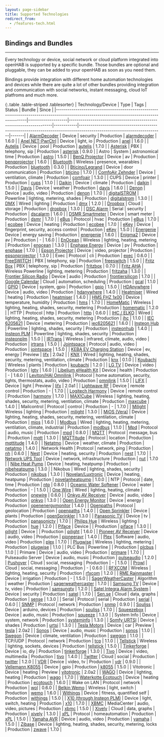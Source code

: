 ```yaml
---
layout: page-sidebar
title: Supported Technologies
redirect_from:
  - /features-tech.html
---
```

## Bindings and Bundles

---

Every technology or device, social network or cloud platform integrated into openHAB is supported by a specific bundle. Those bundles are optional and pluggable, they can be added to your openHAB as soon as you need them.

Bindings provide integration with different home automation technologies and devices while there are quite a lot of other bundles providing integration and communication with social networks, instant messaging, cloud IoT platfroms and much more.

{:.table .table-striped .tablesorter}
| Technology/Device                                                                                                                           | Type               | Tags                                                                | Status     | Bundle                                                                                                                 | Since |
|---------------------------------------------------------------------------------------------------------------------------------------------|--------------------|---------------------------------------------------------------------|------------|------------------------------------------------------------------------------------------------------------------------|-------|
| [AlarmDecoder](http://www.alarmdecoder.com)                                                                                                 | Device             | security                                                            | Production | [alarmdecoder](https://github.com/openhab/openhab/wiki/AlarmDecoder-binding)                                           | 1.6.0 |
| [Anel NET-PwrCtrl](http://anel-elektronik.de)                                                                                               | Device             | light, io                                                           | Production | [anel](https://github.com/openhab/openhab/wiki/Anel-Binding)                                                           | 1.6.0 |
| [Autelis](http://www.autelis.com)                                                                                                           | Device             | pool                                                                | Production | [autelis](https://github.com/openhab/openhab/wiki/Autelis-Binding)                                                     | 1.7.0 |
| [Asterisk](http://www.asterisk.org)                                                                                                         | PBX                | telephony, sip                                                      | Production | [asterisk](https://github.com/openhab/openhab/wiki/Asterisk-Binding)                                                   | 0.9.0 |
| Astro                                                                                                                                       | System             | astronomical time                                                   | Production | [astro](https://github.com/openhab/openhab/wiki/Astro-binding)                                                         | 1.5.0 |
| [BenQ Projector](http://anel-elektronik.de)                                                                                                 | Device             | av                                                                  | Production | [benqprojector](https://github.com/openhab/openhab/wiki/BenQ-Projector-Binding)                                        | 1.6.0 |
| [Bluetooth](http://www.bluetooth.com/Pages/Bluetooth-Home.aspx)                                                                             | Wireless           | presence, wearables                                                 | Production | [bluetooth](https://github.com/openhab/openhab/wiki/Bluetooth-Binding)                                                 | 0.3.0 |
| [Bticino/Legrand](http://www.homesystems-legrandgroup.com/)                                                                                 | Device             | door communication                                                  | Production | [bticino](https://github.com/openhab/openhab/wiki/Bticino-Binding)                                                     | 1.7.0 |
| [ComfoAir Zehnder](http://www.zehnder-systems.com/international/comfosystems/Home,173.html)                                                 | Device             | ventilation, climate                                                | Production | [comfoair](https://github.com/openhab/openhab/wiki/Comfo-Air-Binding)                                                  | 1.3.0 |
| CUPS                                                                                                                                        | Device             | printer                                                             | Production | [cups](https://github.com/openhab/openhab/wiki/CUPS-Binding)                                                           | 1.1.0 |
| [Daikin](http://www.daikin.com/)                                                                                                            | Device             | climate                                                             | Production | [daikin](https://github.com/openhab/openhab/wiki/Daikin-Binding)                                                       | 1.5.0 |
| [Davis](http://www.davisnet.com/weather/index.asp)                                                                                          | Device             | weather                                                             | Production | [davis](https://github.com/openhab/openhab/wiki/Davis-Binding)                                                         | 1.6.0 |
| [Denon](http://www.denon.com)                                                                                                               | Device             | audio, video                                                        | Production | [denon](https://github.com/openhab/openhab/wiki/Denon-Binding)                                                         | 1.7.0 |
| [digitalSTROM](http://www.digitalstrom.com/index.php?cl=start&lang=1)                                                                       | Powerline          | lighting, metering, shades                                          | Production | [digitalstrom](https://github.com/openhab/openhab/wiki/digitalSTROM-Binding)                                           | 1.3.0 |
| [DMX](http://en.wikipedia.org/wiki/DMX512)                                                                                                  | Wired              | lighting                                                            | Production | [dmx](https://github.com/openhab/openhab/wiki/DMX-Binding)                                                             | 1.2.0 |
| [Dropbox](http://www.dropbox.com/)                                                                                                          | Cloud              | storage                                                             | Production | [dropbox](https://github.com/openhab/openhab/wiki/Dropbox-IO)                                                          | 1.3.0 |
| [DSC Alarm](http://www.dsc.com/index.php?n=products)                                                                                        | Serial             | security                                                            | Production | [dscalarm](https://github.com/openhab/openhab/wiki/DSC-Alarm-Binding)                                                  | 1.6.0 |
| [DSMR Smartmeter](http://www.dropbox.com/)                                                                                                  | Device             | smart meter                                                         | Production | [dsmr](https://github.com/openhab/openhab/wiki/DSMR-binding)                                                           | 1.7.0 |
| [eBus](http://en.wikipedia.org/wiki/EBUS_(serial_buses))                                                                                    | Protocol           | hvac                                                                | Production | [eBus](https://github.com/openhab/openhab/wiki/eBus-Binding)                                                           | 1.7.0 |
| [ecobee](http://www.ecobee.com/)                                                                                                            | Device             | heating                                                             | Production | [ecobee](https://github.com/openhab/openhab/wiki/Ecobee-Binding)                                                       | 1.7.0 |
| [eKey](http://www.ekey.net/ekey-multi-en/)                                                                                                  | Device             | fingerprint, security, access control                               | Production | [eKey](https://github.com/openhab/openhab/wiki/ekey-Binding)                                                           | 1.5.0 |
| [Energenie](https://energenie4u.co.uk)                                                                                                      | Device             | energy saving                                                       | Production | [energenie](https://github.com/openhab/openhab/wiki/Energenie-Binding)                                                 | 1.6.0 |
| [Enigma2](http://dream.reichholf.net/wiki/Enigma2)                                                                                          | Device             | av                                                                  | Production | -                                                                                                                      | 1.6.0 |
| [EnOcean](http://www.enocean.org/)                                                                                                          | Wireless           | lighting, heating, metering                                         | Production | [enocean](https://github.com/openhab/openhab/wiki/EnOcean-Binding)                                                     | 1.3.0 |
| [Enphase Energy](http://enphase.com/)                                                                                                       | Device             | pv                                                                  | Production | [enphase](https://github.com/openhab/openhab/wiki/Enphase-Energy-Binding)                                              | 1.7.0 |
| [Epson Projector](http://www.epson.com/cgi-bin/Store/jsp/Projectors/Home.do)                                                                | Device             | video, projector                                                    | Production | [epsonprojector](https://github.com/openhab/openhab/wiki/Epson-Projector-Binding)                                      | 1.3.0 |
| Exec                                                                                                                                        | Protocol           | cli                                                                 | Production | [exec](https://github.com/openhab/openhab/wiki/Exec-Binding)                                                           | 0.6.0 |
| [FreeSWITCH](https://www.freeswitch.org)                                                                                                    | PBX                | telephony, sip                                                      | Production | [freeswitch](https://github.com/openhab/openhab/wiki/Freeswitch-Binding)                                               | 1.5.0 |
| [Fritz Box](http://www.avm.de/en/Produkte/FRITZBox/index.html)                                                                              | PBX                | telephony, sip                                                      | Production | [fritzbox](https://github.com/openhab/openhab/wiki/Fritz-Box-Binding)                                                  | 0.7.0 |
| [Fritz AHA](http://www.avm.de/)                                                                                                             | Wireless Powerline | lighting, metering                                                  | Production | [fritzaha](https://github.com/openhab/openhab/wiki/Fritz-AHA-Binding)                                                  | 1.3.0 |
| [Frontier Silicon Radio](http://www.avm.de/)                                                                                                | Device             | audio                                                               | Production | [frontiersilicon](https://github.com/openhab/openhab/wiki/Frontier-Silicon-Radio-Binding)                              | 1.7.0 |
| [Google Calendar](https://www.google.com/calendar)                                                                                          | Cloud              | automation, scheduling                                              | Production | [gcal](https://github.com/openhab/openhab/wiki/GCal-Binding)                                                           | 1.1.0 |
| [GPIO](https://www.kernel.org/doc/Documentation/gpio/sysfs.txt)                                                                             | Device             | system, gpio                                                        | Production | [gpio](https://github.com/openhab/openhab/wiki/GPIO-Binding)                                                           | 1.5.0 |
| [HDAnywhere](http://www.hdanywhere.co.uk)                                                                                                   | Device             | audio, video                                                        | Production | [hdanywhere](https://github.com/openhab/openhab/wiki/HDanywhere-Binding)                                               | 1.4.0 |
| [Heatmiser](http://www.Heatmiser.com/)                                                                                                      | Wired              | heating                                                             | Production | [heatmiser](https://github.com/openhab/openhab/wiki/Heatmiser-Binding)                                                 | 1.4.0 |
| [HMS FHZ 1x00](http://www.elv.de/hms-sensoren.html)                                                                                         | Device             | temperature, humidity                                               | Production | [hms](https://github.com/openhab/openhab/wiki/HMS-Binding)                                                             | 1.7.0 |
| [HomeMatic](http://www.homematic.com/)                                                                                                      | Wireless           | lighting, heating, shades, security, metering                       | Production | [homematic](https://github.com/openhab/openhab/wiki/Homematic-Binding)                                                 | 1.2.0 |
| HTTP                                                                                                                                        | Protocol           | http                                                                | Production | [http](https://github.com/openhab/openhab/wiki/Http-Binding)                                                           | 0.6.0 |
| [IHC / ELKO](http://www.elkoep.com/products/inels-bus-system/)                                                                              | Wired              | lighting, heating, shades, security, metering                       | Production | [ihc](https://github.com/openhab/openhab/wiki/IHC-Binding)                                                             | 1.1.0 |
| [IEC 6205621](http://www.insteon.com/)                                                                                                      | Device             | metering                                                            | Production | [iec6205621](https://github.com/openhab/openhab/wiki/IEC-62056---21-Meter-Binding)                                     | 1.6.0 |
| [Insteon Hub](http://www.insteon.com/)                                                                                                      | Powerline          | lighting, shades, security                                          | Production | [insteonhub](https://github.com/openhab/openhab/wiki/Insteon-Hub-Binding)                                              | 1.4.0 |
| [Insteon PLM](http://www.insteon.com/)                                                                                                      | Powerline          | lighting, shades, security                                          | Production | [insteonplm](https://github.com/openhab/openhab/wiki/Insteon-PLM-Binding)                                              | 1.5.0 |
| [IRTrans](http://www.irtrans.de/en/)                                                                                                        | Wireless           | infrared, climate, audio, video                                     | Production | [irtrans](https://github.com/openhab/openhab/wiki/Ir-Trans-Binding)                                                    | 1.5.0 |
| [Jointspace](http://jointspace.sourceforge.net)                                                                                             | Protocol           | audio, video                                                        | Production | [jointspace](https://github.com/openhab/openhab/wiki/jointSPACE-Binding)                                               | 1.5.0 |
| [KEBA EV Charging Station](http://www.keba.com)                                                                                             | Device             | ev, energy                                                          | Preview    | [lifx](https://github.com/openhab/openhab2/blob/master/addons/binding/org.openhab.binding.keba/README.md)              | 2.0a2 |
| [KNX](http://www.knx.org/)                                                                                                                  | Wired              | lighting, heating, shades, security, metering, ventilation, climate | Production | [knx](https://github.com/openhab/openhab/wiki/KNX-Binding)                                                             | 0.1.0 |
| [Koubachi](http://www.koubachi.com/)                                                                                                        | Wireless           | plants                                                              | Production | [koubachi](https://github.com/openhab/openhab/wiki/Koubachi-Binding)                                                   | 1.2.0 |
| [LG TV](http://www.lg.com/de/tv-audio-video)                                                                                                | Device             | video                                                               | Production | [lgtv](https://github.com/openhab/openhab/wiki/Lg-TV)                                                                  | 1.6.0 |
| [Libelium eHealth Kit](http://www.cooking-hacks.com/documentation/tutorials/ehealth-biometric-sensor-platform-arduino-raspberry-pi-medical) | Device             | health                                                              | Production | -                                                                                                                      | 1.6.0 |
| [Leviton/HAI Omnilink](http://www.leviton.com/)                                                                                             | Protocol           | home automation, security, lights, thermostats, audio, video        | Production | [omnilink](https://github.com/openhab/openhab/wiki/OmniLink-Binding)                                                   | 1.5.0 |
| [LIFX](http://www.lifx.com)                                                                                                                 | Device             | light                                                               | Preview    | [lifx](https://github.com/eclipse/smarthome/blob/20150525/addons/binding/org.eclipse.smarthome.binding.lifx/README.md) | 2.0a1 |
| [Lightwave RF](http://lightwaverf.com)                                                                                                      | Device             | remote control                                                      | Production | -                                                                                                                      | 1.7.0 |
| [Logitech Harmony](http://myharmony.com)                                                                                                    | Device             | remote control                                                      | Production | [harmony](https://github.com/openhab/openhab/wiki/Logitech-Harmony-Hub-Binding)                                        | 1.7.0 |
| [MAX!Cube](http://www.eq-3.de/max-heizungssteuerung-produktdetail/items/bc-lgw-o-tw.html)                                                   | Wireless           | lighting, heating, shades, security, metering, ventilation, climate | Production | [maxcube](https://github.com/openhab/openhab/wiki/MAX%21Cube-Binding)                                                  | 1.4.0 |
| Mailcontrol                                                                                                                                 | Protocol           | control                                                             | Production | -                                                                                                                      | 1.7.0 |
| [Milight](http://www.milight.com/)                                                                                                          | Wireless           | lighting                                                            | Production | [milight](https://github.com/openhab/openhab/wiki/Milight-Binding)                                                     | 1.3.0 |
| [MiOS (Vera)](http://www.milight.com/)                                                                                                      | Device             | lighting, heating, shades, security, metering, ventilation, climate | Production | [mios](https://github.com/openhab/openhab/wiki/MiOS-Binding)                                                           | 1.6.0 |
| [Modbus](http://www.modbus.org/)                                                                                                            | Wired              | lighting, heating, metering, ventilation, climate, industrial       | Production | [modbus](https://github.com/openhab/openhab/wiki/Modbus-Tcp-Binding)                                                   | 1.1.0 |
| [Mpd](http://www.musicpd.org/)                                                                                                              | Protocol           | audio, music                                                        | Production | [mpd](https://github.com/openhab/openhab/wiki/Mpd-Binding)                                                             | 0.8.0 |
| [MQTT](http://mqtt.org/)                                                                                                                    | Protocol           | message, bus                                                        | Production | [mqtt](https://github.com/openhab/openhab/wiki/MQTT-Binding)                                                           | 1.3.0 |
| [MQTTitude](http://mqttitude.org/)                                                                                                          | Protocol           | location                                                            | Production | [mqttitude](https://github.com/openhab/openhab/wiki/Mqttitude-Binding)                                                 | 1.4.0 |
| [Netatmo](http://www.netatmo.com/)                                                                                                          | Device             | weather, climate                                                    | Production | [netatmo](https://github.com/openhab/openhab/wiki/Netatmo-Binding)                                                     | 1.4.0 |
| Network Health                                                                                                                              | Protocol           | network, ping                                                       | Production | [nh](https://github.com/openhab/openhab/wiki/Network-Health-Binding)                                                   | 0.6.0 |
| [Nest](http://www.nest.com/)                                                                                                                | Device             | heating, security                                                   | Production | [nest](https://github.com/openhab/openhab/wiki/Nest-Binding)                                                           | 1.7.0 |
| [Network UPS Tool](http://www.networkupstools.org/)                                                                                         | Device             | network, infrastructure                                             | Production | [nut](https://github.com/openhab/openhab/wiki/Network-UPS-Tools)                                                       | 1.7.0 |
| [Nibe Heat Pump](http://www.nibe.eu/)                                                                                                       | Device             | heating, heatpump                                                   | Production | [nibeheatpump](https://github.com/openhab/openhab/wiki/Nibe-Heat-Pump-Binding)                                         | 1.3.0 |
| Nikobus                                                                                                                                     | Wired              | lighting, shades, security                                          | Production | [nikobus](https://github.com/openhab/openhab/wiki/Nikobus-Binding)                                                     | 1.3.0 |
| [Novelan/Luxtronic](http://www.novelan.com/)                                                                                                | Device             | heating, heatpump                                                   | Production | [novelanheatpump](https://github.com/openhab/openhab/wiki/Novelan-Heat-Pump-Binding)                                   | 1.0.0 |
| NTP                                                                                                                                         | Protocol           | date, time                                                          | Production | [ntp](https://github.com/openhab/openhab/wiki/Ntp-Binding)                                                             | 0.8.0 |
| [Oceanic Water Softener](http://www.uk.onkyo.com/en/a-v-receiver-306.html)                                                                  | Device             | water                                                               | Production | -                                                                                                                      | 1.5.0 |
| [One Wire](http://en.wikipedia.org/wiki/1-Wire)                                                                                             | Wired              | lighting, heating, climate                                          | Production | [onewire](https://github.com/openhab/openhab/wiki/One-Wire-Binding)                                                    | 0.6.0 |
| [Onkyo AV Receiver](http://www.uk.onkyo.com/en/a-v-receiver-306.html)                                                                       | Device             | audio, video                                                        | Production | [onkyo](https://github.com/openhab/openhab/wiki/Onkyo-Binding)                                                         | 1.3.0 |
| [Open Energy Monitor](http://openenergymonitor.org/emon/)                                                                                   | Device             | energy                                                              | Production | [openenergymonitor](https://github.com/openhab/openhab/wiki/Open-Energy-Monitor-Binding)                               | 1.4.0 |
| [Openpaths](https://openpaths.cc)                                                                                                           | Protocol           | geolocation                                                         | Production | [openpaths](https://github.com/openhab/openhab/wiki/OpenPaths-Binding)                                                 | 1.4.0 |
| [Open Sprinkler](http://rayshobby.net/?page_id=160)                                                                                         | Device             | plants                                                              | Production | [openSprinkler](https://github.com/openhab/openhab/wiki/Open-Sprinkler)                                                | 1.3.0 |
| [Panasonic TV](http://www.panasonic.com/)                                                                                                   | Device             | tv                                                                  | Production | [panasonictv](https://github.com/openhab/openhab/wiki/Panasonic-TV-Binding)                                            | 1.7.0 |
| [Philips Hue](http://www.meethue.com/)                                                                                                      | Wireless           | lighting                                                            | Production | [hue](https://github.com/openhab/openhab/wiki/Hue-Binding)                                                             | 1.2.0 |
| [Piface](http://www.piface.org.uk/)                                                                                                         | Device             |                                                                     | Production | [piface](https://github.com/openhab/openhab/wiki/Piface-Binding)                                                       | 1.3.0 |
| [pilight](http://www.pilight.org/)                                                                                                          | Device             |                                                                     | Production | [pilight](https://github.com/openhab/openhab/wiki/pilight-Binding)                                                     | 1.6.0 |
| [Pioneer AV Receiver](http://www.pioneer.eu/uk/products/42/98/405/overview.html)                                                            | Device             | audio, video                                                        | Production | [pioneeravr](https://github.com/openhab/openhab/wiki/Pioneer-AVR-Binding)                                              | 1.4.0 |
| [Plex](https://plex.tv)                                                                                                                     | Software           | audio, video                                                        | Production | [plex](https://github.com/openhab/openhab/wiki/Plex-Binding)                                                           | 1.7.0 |
| [Plugwise](http://www.plugwise.com/)                                                                                                        | Wireless           | lighting, metering                                                  | Production | [plugwise](https://github.com/openhab/openhab/wiki/Plugwise-Binding)                                                   | 1.1.0 |
| PLC Bus                                                                                                                                     | Powerline          |                                                                     | Production | [plcbus](https://github.com/openhab/openhab/wiki/PLC-Bus-Binding)                                                      | 1.1.0 |
| Primare                                                                                                                                     | Device             | audio, video                                                        | Production | [primare](https://github.com/openhab/openhab/wiki/Primare-binding)                                                     | 1.7.0 |
| Pulseaudio Server                                                                                                                           | Device             | audio, music                                                        | Production | [pulseaudio](https://github.com/openhab/openhab/wiki/Pulseaudio-Binding)                                               | 1.2.0 |
| [Pushover](https://pushover.net/)                                                                                                           | Cloud              | social, messaging                                                   | Production | -                                                                                                                      | 1.5.0 |
| [Prowl](http://www.prowlapp.com/)                                                                                                           | Cloud              | social, messaging                                                   | Production | -                                                                                                                      | 0.6.0 |
| [RFXCOM](http://www.rfxcom.com/)                                                                                                            | Wireless           | lighting, heating, security                                         | Production | [rfxcom](https://github.com/openhab/openhab/wiki/RFXCOM-Binding)                                                       | 1.2.0 |
| [RME Rainmaster](http://www.rainmaster.com)                                                                                                 | Device             | irrigation                                                          | Production | -                                                                                                                      | 1.5.0 |
| [SagerWeatherCaster](http://www.weather-above.com/Sager%20Algorithm.html)                                                                   | Algorithm          | weather                                                             | Production | [sagerweathercaster](https://github.com/openhab/openhab/wiki/SagerWeatherCaster-Binding)                               | 1.7.0 |
| [Samsung TV](http://www.samsung.com/)                                                                                                       | Device             | tv, video                                                           | Production | [samsungtv](https://github.com/openhab/openhab/wiki/Samsung-TV-Binding)                                                | 1.2.0 |
| [Satel Integra Alarm System](http://www.satel.pl/en/products)                                                                               | Device             | security                                                            | Production | [satel](https://github.com/openhab/openhab/wiki/Satel-Alarm-Binding)                                                   | 1.7.0 |
| [Sen.se](http://www.sen.se/)                                                                                                                | Cloud              | data, graphs                                                        | Production | [sense](https://github.com/openhab/openhab/wiki/Sense-Persistence)                                                     | 1.3.0 |
| Serial                                                                                                                                      | Protocol           | serial                                                              | Production | [serial](https://github.com/openhab/openhab/wiki/Serial-Binding)                                                       | 0.6.0 |
| [SNMP](http://en.wikipedia.org/wiki/Simple_Network_Management_Protocol)                                                                     | Protocol           | network                                                             | Production | [snmp](https://github.com/openhab/openhab/wiki/Snmp-Binding)                                                           | 0.9.0 |
| [Souliss](http://www.souliss.net)                                                                                                           | Device             | arduino, devices                                                    | Production | [souliss](https://github.com/openhab/openhab/wiki/Souliss-Arduino-based-SmartHome-Binding)                             | 1.7.0 |
| [Squeezebox](http://www.logitech.com/en-us/support/speakers-audio)                                                                          | Device             | audio, music                                                        | Production | [squeeze](https://github.com/openhab/openhab/wiki/Squeezebox-Binding)                                                  | 1.3.0 |
| System Info                                                                                                                                 | Device             | system, network                                                     | Production | [systeminfo](https://github.com/openhab/openhab/wiki/Systeminfo-Binding)                                               | 1.3.0 |
| [Somfy URTSI](http://www.somfy.com)                                                                                                         | Device             | shades                                                              | Production | [urtsi](https://github.com/openhab/openhab/wiki/URTSI-Binding)                                                         | 1.3.0 |
| [Tesla Motors](http://www.teslamotors.com)                                                                                                  | Device             | car                                                                 | Preview    | [tesla](https://github.com/openhab/openhab2/blob/master/addons/binding/org.openhab.binding.tesla/README.md)            | 2.0a2 |
| [Sonos](http://www.sonos.com/)                                                                                                              | Device             | audio, music                                                        | Production | [sonos](https://github.com/openhab/openhab/wiki/Sonos-Binding)                                                         | 1.1.0 |
| [Swegon](http://www.swegon.com/)                                                                                                            | Device             | climate, ventilation                                                | Production | [swegon](https://github.com/openhab/openhab/wiki/Swegon-Ventilation-Binding)                                           | 1.1.0 |
| TCP/UDP                                                                                                                                     | Protocol           | network                                                             | Production | [tcp](https://github.com/openhab/openhab/wiki/TCP-Binding)                                                             | 1.1.0 |
| [Tellstick](http://www.telldus.se/products/tellstick/)                                                                                      | Wireless           | lighting, sockets, devices                                          | Production | [tellstick](https://github.com/openhab/openhab/wiki/Tellstick-Binding)                                                 | 1.5.0 |
| [Tinkerforge](http://www.tinkerforge.com/)                                                                                                  | Device             | io, diy                                                             | Production | [tinkerforge](https://github.com/openhab/openhab/wiki/Tinkerforge-Binding)                                             | 1.3.0 |
| [Tivo](http://www.tivo.com/)                                                                                                                | Device             | video, multimedia                                                   | Production | [tivo](#)                                                                                                              | 1.4.0 |
| [Twitter](http://www.twitter.com/)                                                                                                          | Cloud              | social                                                              | Production | [twitter](https://github.com/openhab/openhab/wiki/Twitter-Action)                                                      | 1.2.0 |
| [VDR](http://www.tvdr.de/)                                                                                                                  | Device             | video, tv                                                           | Production | [vdr](https://github.com/openhab/openhab/wiki/VDR-Binding)                                                             | 0.9.0 |
| [Vellemann K8055](http://www.vellemanusa.com/products/view/?id=500349)                                                                      | Device             | gpio                                                                | Production | [k8055](https://github.com/openhab/openhab/wiki/Velleman-K8055-Binding)                                                | 1.5.0 |
| Vitotronic                                                                                                                                  | Device             | heating                                                             | Preview    | [vitotronic](https://github.com/openhab/openhab2/blob/master/addons/binding/org.openhab.binding.vitotronic/README.md)  | 2.0a2 |
| [WAGO](http://global.wago.com/uk/products/product-catalogue/components-automation/uebersicht/)                                              | Device             | lighting, heating                                                   | Production | [wago](https://github.com/openhab/openhab/wiki/WAGO-Binding)                                                           | 1.7.0 |
| [Waterkotte Ecotouch](http://www.waterkotte.de/en/heat-pumps/geothermal-heat-pump.html)                                                     | Device             | heating                                                             | Production | [ecotouch](https://github.com/openhab/openhab/wiki/Waterkotte-EcoTouch-Heat-Pump-Binding)                              | 1.6.0 |
| Wake on LAN                                                                                                                                 | Protocol           | network                                                             | Production | [wol](https://github.com/openhab/openhab/wiki/Wake-on-LAN-Binding-%28WoL%29)                                           | 0.6.0 |
| [Belkin Wemo](http://www.belkin.com/de/Products/home-automation/c/wemo-home-automation/)                                                    | Wireless           | light, switch                                                       | Production | [wemo](https://github.com/openhab/openhab/wiki/Wemo-Binding)                                                           | 1.6.0 |
| [Withings](http://vitrine.withings.com/smart-body-analyzer.html)                                                                            | Device             | fitness, quantified self                                            | Production | [withings](https://github.com/openhab/openhab/wiki/Withings-Binding)                                                   | 1.5.0 |
| [X10 (through Insteon PLM)](http://en.wikipedia.org/wiki/X10_(industry_standard)/)                                                          | Device             | light, switch, heating                                              | Production | [x10](https://github.com/openhab/openhab/wiki/Insteon-PLM-Binding)                                                     | 1.7.0 |
| [XBMC](http://xbmc.org/)                                                                                                                    | MediaCenter        | audio, video, pictures                                              | Production | [xbmc](https://github.com/openhab/openhab/wiki/XBMC-Binding)                                                           | 1.5.0 |
| [Xively](https://xively.com/)                                                                                                               | Cloud              | data, graphs                                                        | Production | [xively](https://github.com/openhab/openhab/wiki/Cosm-Persistence)                                                     | 1.3.0 |
| [xPL](http://xplproject.org.uk/)                                                                                                            | Protocol           | homeautomation                                                      | Production | [xPL](https://github.com/openhab/openhab/wiki/xPL-Binding)                                                             | 1.5.0 |
| [Yamaha AVR](http://usa.yamaha.com/products/audio-visual/)                                                                                  | Device             | audio, video                                                        | Production | [yamaha](https://github.com/openhab/openhab/wiki/Yamahareceiver-Binding)                                               | 1.5.0 |
| [Zibase](http://www.zodianet.com/)                                                                                                          | Device             | lighting, heating, shades, security, metering, locks                | Production | [zwave](https://github.com/openhab/openhab/wiki/Zibase-Binding)                                                        | 1.7.0 |
